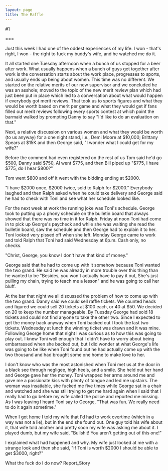 ```yaml
---
layout: page
title: The Raffle
---
```

#1 

===

Just this week I had one of the oddest experiences of my life. I won - that's right, I won - the right to fuck my buddy's wife, and he watched me do it. 

It all started one Tuesday afternoon when a bunch of us stopped for a beer after work. What usually happens when a bunch of guys get together after work is the conversation starts about the work place, progresses to sports, and usually ends up being about women. This time was no different. We started on the relative merits of our new supervisor and we concluded he was an asshole; moved to the topic of the new merit review plan which had just been put in place which led to a conversation about what would happen if everybody got merit reviews. That took us to sports figures and what they would be worth based on merit per game and what they would get if fans filled out merit reviews following every sports contest at which point the barmaid walked by prompting Danny to say "I'd like to do an evaluation on that." 

Next, a relative discussion on various women and what they would be worth (to us anyway) for a one night stand, i.e., Demi Moore at $10,000; Brittany Spears at $15K and then George said, "I wonder what I could get for my wife?" 

Before the comment had even registered on the rest of us Tom said he'd go $500, Danny said $750, Al went $775, and then Bill piped up "$775, I have $775, do I hear $800?" 

Tom went $800 and off it went with the bidding ending at $2000. 

"I have $2000 once, $2000 twice, sold to Ralph for $2000." Everybody laughed and then Ralph asked when he could take delivery and George said he had to check with Toni and see what her schedule looked like. 

For the next week at work the running joke was Toni's schedule. George took to putting up a phony schedule on the bulletin board that always showed that there was no time in it for Ralph. Friday at noon Toni had come in to pick up George's paycheck and while she was waiting she read the bulletin board, saw the schedule and then George had to explain it to her. Toni looked very pissed off when she left. Monday George came to work and told Ralph that Toni had said Wednesday at 6p.m. Cash only, no checks. 

"Christ, George, you know I don't have that kind of money." 

George said that he had to come up with it somehow because Toni wanted the two grand. He said he was already in more trouble over this thing than he wanted to be "Besides, you won't actually have to pay it out, She's just pulling my chain, trying to teach me a lesson" and he was going to call her bluff. 

At the bar that night we all discussed the problem of how to come up with the two grand. Danny said we could sell raffle tickets. We counted heads and figured we could sell 20 tickets at $100 each, or 40 at $50. We decided on 20 to keep the number manageable. By Tuesday George had sold 18 tickets and could not find anyone to take the other two. Since I expected to get the money back anyway when Toni backed out I took the last two tickets. Wednesday at lunch the winning ticket was drawn and it was mine. Following George home that night I was curious as to how this was going to play out. I knew Toni well enough that I didn't have to worry about being embarrassed when she backed out, but I did wonder at what George's life was going to be like when Toni found out he had actually come up with the two thousand and had brought some one home to make love to her. 

I don't know who was the most astonished when Toni met us at the door in a black see through negligee, high heels, and a smile. She held out her hand and George gave her the money. Toni wrapped her arms around me and gave me a passionate kiss with plenty of tongue and led me upstairs. The woman was insatiable, she fucked me five times while George sat in a chair and watched and she was still trying to get me hard again when I said that I really had to go before my wife called the police and reported me missing. As I was leaving I heard Toni say to George, "That was fun. We really need to do it again sometime." 

When I got home I told my wife that I'd had to work overtime (which in a way was not a lie), but in the end she found out. One guy told his wife about it, that wife told another and pretty soon my wife was asking me about it. I played dumb, but my wife said, "Bullshit! You aren't getting out of this one!" 

I explained what had happened and why. My wife just looked at me with a strange look and then she said, "If Toni is worth $2000 I should be able to get $3000, right?" 

What the fuck do I do now? Report_Story 
